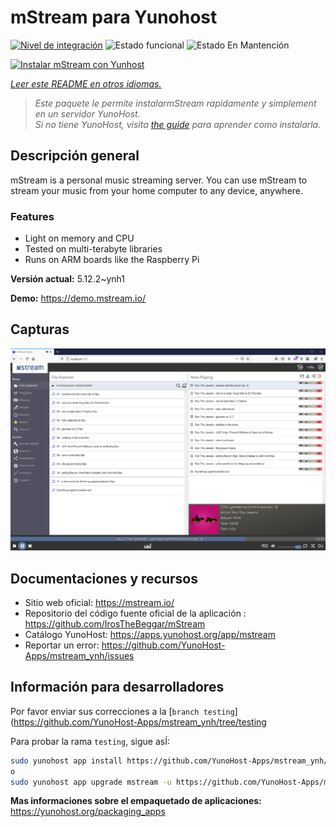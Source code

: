 <!--
Este archivo README esta generado automaticamente<https://github.com/YunoHost/apps/tree/master/tools/readme_generator>
No se debe editar a mano.
-->

# mStream para Yunohost

[![Nivel de integración](https://dash.yunohost.org/integration/mstream.svg)](https://dash.yunohost.org/appci/app/mstream) ![Estado funcional](https://ci-apps.yunohost.org/ci/badges/mstream.status.svg) ![Estado En Mantención](https://ci-apps.yunohost.org/ci/badges/mstream.maintain.svg)

[![Instalar mStream con Yunhost](https://install-app.yunohost.org/install-with-yunohost.svg)](https://install-app.yunohost.org/?app=mstream)

*[Leer este README en otros idiomas.](./ALL_README.md)*

> *Este paquete le permite instalarmStream rapidamente y simplement en un servidor YunoHost.*  
> *Si no tiene YunoHost, visita [the guide](https://yunohost.org/install) para aprender como instalarla.*

## Descripción general

mStream is a personal music streaming server. You can use mStream to stream your music from your home computer to any device, anywhere.

### Features

- Light on memory and CPU
- Tested on multi-terabyte libraries
- Runs on ARM boards like the Raspberry Pi


**Versión actual:** 5.12.2~ynh1

**Demo:** <https://demo.mstream.io/>

## Capturas

![Captura de mStream](./doc/screenshots/mstreamv5.png)

## Documentaciones y recursos

- Sitio web oficial: <https://mstream.io/>
- Repositorio del código fuente oficial de la aplicación : <https://github.com/IrosTheBeggar/mStream>
- Catálogo YunoHost: <https://apps.yunohost.org/app/mstream>
- Reportar un error: <https://github.com/YunoHost-Apps/mstream_ynh/issues>

## Información para desarrolladores

Por favor enviar sus correcciones a la [`branch testing`](https://github.com/YunoHost-Apps/mstream_ynh/tree/testing

Para probar la rama `testing`, sigue asÍ:

```bash
sudo yunohost app install https://github.com/YunoHost-Apps/mstream_ynh/tree/testing --debug
o
sudo yunohost app upgrade mstream -u https://github.com/YunoHost-Apps/mstream_ynh/tree/testing --debug
```

**Mas informaciones sobre el empaquetado de aplicaciones:** <https://yunohost.org/packaging_apps>
